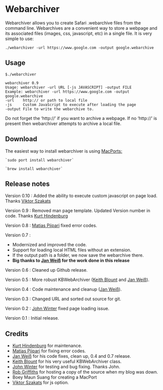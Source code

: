 # Webarchiver

Webarchiver allows you to create Safari .webarchive files from the command line. Webarchives are a convenient way to store a webpage and its associated files (images, css, javascript, etc) in a single file. It is very simple to use:

    ./webarchiver -url https://www.google.com -output google.webarchive

## Usage

    $./webarchiver

    webarchiver 0.9
    Usage: webarchiver -url URL [-js JAVASCRIPT] -output FILE
    Example: webarchiver -url https://www.google.com -output google.webarchive
    -url    http:// or path to local file
    -js     Custom JavaScript to execute after loading the page
    -output File to write the webarchive to.

Do not forget the ‘http://’ if you want to archive a webpage. If no
‘http://’ is present then webarchiver attempts to archive a local file.

## Download

The easiest way to install webarchiver is using
[MacPorts][][:][MacPorts]  
   
    `sudo port install webarchiver`  

    `brew install webarchiver`  


## Release notes

Version 0.10 : Added the ability to execute custom javascript on page load. Thanks [Viktor Szakats](https://github.com/vszakats)

Version 0.9 : Removed man page template. Updated Version number in code. Thanks [Kurt Hindenburg][]

Version 0.8 : [Matias Piipari][] fixed error codes.

Version 0.7 : 

- Modernized and improved the code.
- Support for loading local HTML files without an extension.
- If the output path is a folder, we now save the webarchive there.
- **Big thanks to [Jan Weiß][] for the work done in this release**

Version 0.6 : Cleaned up Github release.

Version 0.5 : More robust KBWebArchiver ([Keith Blount][] and [Jan Weiß][]).

Version 0.4 : Code maintenance and cleanup ([Jan Weiß][]).

Version 0.3 : Changed URL and sorted out source for git.

Version 0.2 : [John Winter][] fixed page loading issue.

Version 0.1 : Initial release.

## Credits
-   [Kurt Hindenburg][] for maintenance. 
-   [Matias Piipari][] for fixing error codes.
-   [Jan Weiß][] for his code fixes, clean up, 0.4 and 0.7 release. 
-   [Keith Blount][] for his very
    useful KBWebArchiver class.
-   [John Winter][] for testing and bug fixing. Thanks John.
-   [Rob Griffiths][] for hosting a copy of the source when my blog was
    down.
-   Boey Maun Suang for creating a MacPort
-   [Viktor Szakats](https://github.com/vszakats) for js option.

  [Matias Piipari]: https://github.com/mz2
  [MacPorts]: https://www.macports.org/
  [Jan Weiß]: https://github.com/JanX2/webarchiver
  [John Winter]: http://www.shipsomecode.com/
  [Keith Blount]: https://www.literatureandlatte.com/
  [Rob Griffiths]: https://www.macosxhints.com/
  [Kurt Hindenburg]: https://github.com/kurthindenburg?tab=activity
